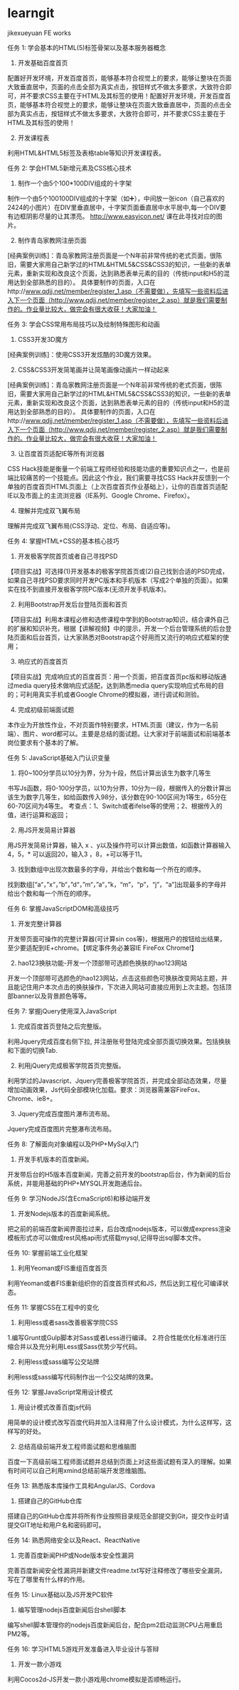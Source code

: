 # learngit
jikexueyuan FE works

任务 1: 学会基本的HTML(5)标签骨架以及基本服务器概念

1. 开发基础百度首页

配置好开发环境，开发百度首页，能够基本符合视觉上的要求，能够让整块在页面大致垂直居中，页面的点击全部为真实点击，按钮样式不做太多要求，大致符合即可，并不要求CSS主要在于HTML及其标签的使用！配置好开发环境，开发百度首页，能够基本符合视觉上的要求，能够让整块在页面大致垂直居中，页面的点击全部为真实点击，按钮样式不做太多要求，大致符合即可，并不要求CSS主要在于HTML及其标签的使用！

2. 开发课程表

利用HTML&HTML5标签及表格table等知识开发课程表。

任务 2: 学会HTML5新增元素及CSS核心技术

1. 制作一个由5个100*100DIV组成的十字架

制作一个由5个100100DIV组成的十字架（如:heavy_plus_sign:），中间放一张icon（自己喜欢的2424的小图片）在DIV里垂直居中，十字架页面垂直居中水平居中,每一个DIV要有边框阴影尽量的让其漂亮。 http://www.easyicon.net/ 课在此寻找对应的图片。

2. 制作青岛家教网注册页面

[经典案例训练]：青岛家教网注册页面是一个N年前非常传统的老式页面，很陈旧，需要大家用自己新学过的HTML&HTML5&CSS&CSS3的知识，一些新的表单元素，重新实现和改良这个页面，达到熟悉表单元素的目的（传统input和H5的混用达到全部熟悉的目的）。 具体要制作的页面，入口在http://www.qdjj.net/member/register_1.asp（不需要做），先填写一些资料后进入下一个页面（http://www.qdjj.net/member/register_2.asp）就是我们需要制作的。作业量比较大，做完会有很大收获！大家加油！

任务 3: 学会CSS常用布局技巧以及绘制特殊图形和动画

1. CSS3开发3D魔方

[经典案例训练]：使用CSS3开发炫酷的3D魔方效果。

2. CSS&CSS3开发简笔画并让简笔画像动画片一样动起来

[经典案例训练]：青岛家教网注册页面是一个N年前非常传统的老式页面，很陈旧，需要大家用自己新学过的HTML&HTML5&CSS&CSS3的知识，一些新的表单元素，重新实现和改良这个页面，达到熟悉表单元素的目的（传统input和H5的混用达到全部熟悉的目的）。 具体要制作的页面，入口在http://www.qdjj.net/member/register_1.asp（不需要做），先填写一些资料后进入下一个页面（http://www.qdjj.net/member/register_2.asp）就是我们需要制作的。作业量比较大，做完会有很大收获！大家加油！

3. 让百度首页适配IE等所有浏览器

CSS Hack技能是衡量一个前端工程师经验和技能功底的重要知识点之一，也是前端比较痛苦的一个技能点。因此这个作业，我们需要寻找CSS Hack并反馈到一个单独的百度首页HTML页面上（上次百度首页作业基础上），让你的百度首页适配IE以及市面上的主流浏览器（IE系列、Google Chrome、Firefox）。

4. 理解并完成双飞翼布局

理解并完成双飞翼布局(CSS浮动、定位、布局、自适应等)。

任务 4: 掌握HTML+CSS的基本核心技巧

1. 开发极客学院首页或者自己寻找PSD

【项目实战】可选择(1)开发基本的极客学院首页或(2)自己找到合适的PSD完成，如果自己寻找PSD要求同时开发PC版本和手机版本（写成2个单独的页面）。如果实在找不到直接开发极客学院PC版本(无须开发手机版本)。

2. 利用Bootstrap开发后台登陆页面和首页

【项目实战】利用本课程必修和选修课程中学到的Bootstrap知识，结合课外自己的扩展和知识补充，根据【讲解视频】中的提示，开发一个后台管理系统的后台登陆页面和后台首页，让大家熟悉对Bootstrap这个好用而又流行的响应式框架的使用；

3. 响应式的百度首页

【项目实战】完成响应式的百度首页：用一个页面，把百度首页pc版和移动版通过media query技术做响应式适配，达到熟悉media query实现响应式布局的目的；可利用真实手机或者Google Chrome的模拟器，进行调试和测验。

4. 完成初级前端面试题

本作业为开放性作业，不对页面作特别要求，HTML页面（建议，作为一名前端）、图片、word都可以。主要是总结的面试题。让大家对于前端面试和前端基本岗位要求有个基本的了解。

任务 5: JavaScript基础入门认识变量

1. 将0~100分学员以10分为界，分为十段，然后计算出该生为数字几等生

书写Js函数，将0-100分学员，以10为分界，10分为一段，根据传入的分数计算出该生为数字几等生，如给函数传入98分，该分数在90-100区间为1等生，65分在60-70区间为4等生。 考查点：1、Switch或者ifelse等的使用；2、根据传入的值，进行运算和返回；

2. 用JS开发简易计算器

用JS开发简易计算器，输入 x 、y以及操作符可以计算出数值，如函数计算器输入 4，5，* 可以返回20，输入3 ，8，+可以等于11。

3. 找到数组中出现次数最多的字母，并给出个数和每一个所在的顺序。

找到数组[“a“，”x“，”b“，”d“，”m“，”a“，”k，“m”，“p”，“j”，“a”]出现最多的字母并给出个数和每一个所在的顺序。

任务 6: 掌握JavaScriptDOM和高级技巧

1. 开发完整计算器

开发带页面可操作的完整计算器(可计算sin cos等)，根据用户的按钮给出结果，至少要适配到IE+chrome。【绑定事件务必兼容IE FireFox Chrome!】

2. hao123换肤功能-开发一个顶部带可选颜色换肤的hao123网站

开发一个顶部带可选颜色的hao123网站，点击这些颜色可换肤改变网站主题，并且能记住用户本次点击的换肤操作，下次进入网站可直接应用到上次主题。包括顶部banner以及背景颜色等等。

任务 7: 掌握jQuery使用深入JavaScript

1. 完成百度首页登陆之后完整版。

利用Jquery完成百度右侧下拉, 并注册账号登陆完成全部页面切换效果。包括换肤和下面的切换Tab.

2. 利用jQuery完成极客学院首页完整版。

利用学过的Javascript、Jquery完善极客学院首页，并完成全部动态效果，尽量增加动画效果，Js代码全部模块化加载。要求：浏览器需兼容FireFox、Chrome、ie8+。

3. Jquery完成百度图片瀑布流布局。

Jquery完成百度图片完整瀑布流布局。

任务 8: 了解面向对象编程以及PHP+MySql入门

1. 开发手机版本的百度新闻。

开发带后台的H5版本百度新闻，完善之前开发的bootstrap后台，作为新闻的后台系统，并能用基础的PHP+MYSQL开发跑通后台。

任务 9: 学习NodeJS(含EcmaScript6)和移动端开发

1. 开发Nodejs版本的百度新闻系统。

把之前的前端百度新闻界面拉过来，后台改成nodejs版本，可以做成express渲染模板形式亦可以做成rest风格api形式搭载mysql,记得导出sql脚本文件。

任务 10: 掌握前端工业化框架

1. 利用Yeoman或FIS重组百度首页

利用Yeoman或者FIS重新组织你的百度首页样式和JS，然后达到工程化可编译状态。

任务 11: 掌握CSS在工程中的变化

1. 利用less或者sass改善极客学院CSS

1.编写Grunt或Gulp脚本对Sass或者Less进行编译。 2.符合性能优化标准进行压缩合并以及充分利用Less或Sass优势少写代码。

2. 利用less或sass编写公交站牌

利用less或sass编写代码制作出一个公交站牌的效果。

任务 12: 掌握JavaScript常用设计模式

1. 用设计模式改善百度js代码

用简单的设计模式改写百度代码并加入注释用了什么设计模式，为什么这样写，这样写的好处。

2. 总结高级前端开发工程师面试题和思维脑图

百度一下高级前端工程师面试题并总结到页面上对这些面试题有深入的理解。如果有时间可以自己利用xmind总结前端开发思维脑图。

任务 13: 熟悉版本库操作工具和AngularJS、Cordova

1. 搭建自己的GitHub仓库

搭建自己的GitHub仓库并将所有作业按照目录规范全部提交到Git，提交作业时请提交GIT地址和用户名和密码即可。

任务 14: 熟悉网络安全以及React、ReactNative

1. 完善百度新闻PHP或Node版本安全性漏洞

完善百度新闻安全性漏洞并新建文件readme.txt写好注释修改了哪些安全漏洞，写在了哪里有什么样的作用。

任务 15: Linux基础以及JS开发PC软件

1. 编写管理nodejs百度新闻后台shell脚本

编写shell脚本管理你的nodejs百度新闻后台，配合pm2启动监测CPU占用重启PM2等。

任务 16: 学习HTML5游戏开发准备进入毕业设计与答辩

1. 开发一款小游戏

利用Cocos2d-JS开发一款小游戏用chrome模拟是否顺畅运行。
